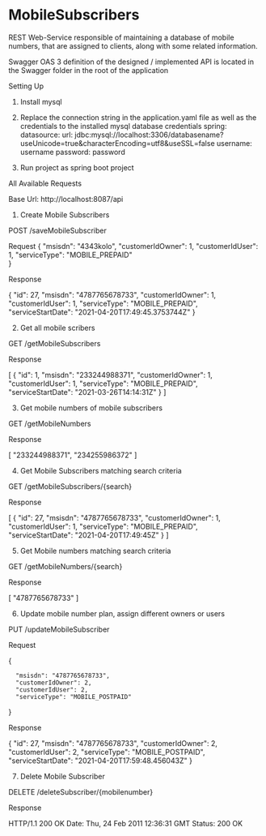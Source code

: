 # MobileSubscribers
REST Web-Service responsible of maintaining a database of mobile numbers, that are assigned to clients, along with some related information.

Swagger OAS 3 definition of the designed / implemented API is located in the Swagger folder in the root of the application

Setting Up

1. Install mysql 
2. Replace the connection string in the application.yaml file as well as the credentials to the installed mysql database credentials
spring:
  datasource:
    url: jdbc:mysql://localhost:3306/databasename?useUnicode=true&characterEncoding=utf8&useSSL=false
    username: username
    password: password

3. Run project as spring boot project

All Available Requests

Base Url: http://localhost:8087/api

1. Create Mobile Subscribers

POST /saveMobileSubscriber

Request 
{
	"msisdn": "4343kolo",
	"customerIdOwner": 1,
	"customerIdUser": 1,
	"serviceType": "MOBILE_PREPAID"     		
 }

Response

{
    "id": 27,
    "msisdn": "4787765678733",
    "customerIdOwner": 1,
    "customerIdUser": 1,
    "serviceType": "MOBILE_PREPAID",
    "serviceStartDate": "2021-04-20T17:49:45.3753744Z"
}

2. Get all mobile scribers

GET /getMobileSubscribers

Response 

[
    {
        "id": 1,
        "msisdn": "233244988371",
        "customerIdOwner": 1,
        "customerIdUser": 1,
        "serviceType": "MOBILE_PREPAID",
        "serviceStartDate": "2021-03-26T14:14:31Z"
    }
]


3. Get mobile numbers of mobile subscribers

GET /getMobileNumbers 

Response 

[
    "233244988371",
    "234255986372"
]


4. Get Mobile Subscribers matching search criteria

GET /getMobileSubscribers/{search}

Response 

[
    {
        "id": 27,
        "msisdn": "4787765678733",
        "customerIdOwner": 1,
        "customerIdUser": 1,
        "serviceType": "MOBILE_PREPAID",
        "serviceStartDate": "2021-04-20T17:49:45Z"
    }
]


5. Get Mobile numbers matching search criteria 

GET /getMobileNumbers/{search} 

Response 

[
    "4787765678733"
]

6.  Update mobile number plan, assign different owners or users

PUT /updateMobileSubscriber

Request 

   {
        
      "msisdn": "4787765678733",
      "customerIdOwner": 2,
      "customerIdUser": 2,
      "serviceType": "MOBILE_POSTPAID"
       
   }


Response 

{
    "id": 27,
    "msisdn": "4787765678733",
    "customerIdOwner": 2,
    "customerIdUser": 2,
    "serviceType": "MOBILE_POSTPAID",
    "serviceStartDate": "2021-04-20T17:59:48.456043Z"
}


7. Delete Mobile Subscriber 

DELETE /deleteSubscriber/{mobilenumber}

Response 

HTTP/1.1 200 OK
Date: Thu, 24 Feb 2011 12:36:31 GMT
Status: 200 OK
